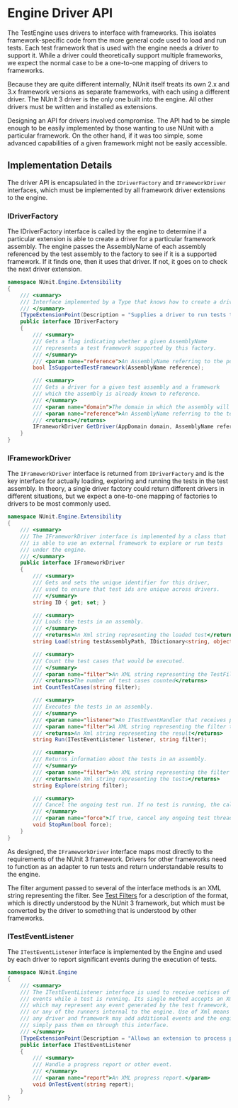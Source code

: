# Engine Driver API

The TestEngine uses drivers to interface with frameworks. This isolates framework-specific code from the more general code used to load and run tests. Each test framework that is used with the engine needs a driver to support it. While a driver could theoretically support multiple frameworks, we expect the normal case to be a one-to-one mapping of drivers to frameworks.

Because they are quite different internally, NUnit itself treats its own 2.x and 3.x framework versions as separate frameworks, with each using a different driver. The NUnit 3 driver is the only one built into the engine. All other drivers must be written and installed as extensions.

Designing an API for drivers involved compromise. The API had to be simple enough to be easily implemented by those wanting to use NUnit with a particular framework. On the other hand, if it was too simple, some advanced capabilities of a given framework might not be easily accessible.

## Implementation Details

The driver API is encapsulated in the `IDriverFactory` and `IFrameworkDriver` interfaces, which must be implemented by all framework driver extensions to the engine.

### IDriverFactory

The IDriverFactory interface is called by the engine to determine if a particular extension is able to create a driver for a particular framework assembly. The engine passes the AssemblyName of each assembly referenced by the test assembly to the factory to see if it is a supported framework. If it finds one, then it uses that driver. If not, it goes on to check the next driver extension.

```csharp
namespace NUnit.Engine.Extensibility
{
    /// <summary>
    /// Interface implemented by a Type that knows how to create a driver for a test assembly.
    /// </summary>
    [TypeExtensionPoint(Description = "Supplies a driver to run tests that use a specific test framework.")]
    public interface IDriverFactory
    {
        /// <summary>
        /// Gets a flag indicating whether a given AssemblyName
        /// represents a test framework supported by this factory.
        /// </summary>
        /// <param name="reference">An AssemblyName referring to the possible test framework.</param>
        bool IsSupportedTestFramework(AssemblyName reference);

        /// <summary>
        /// Gets a driver for a given test assembly and a framework
        /// which the assembly is already known to reference.
        /// </summary>
        /// <param name="domain">The domain in which the assembly will be loaded</param>
        /// <param name="reference">An AssemblyName referring to the test framework.</param>
        /// <returns></returns>
        IFrameworkDriver GetDriver(AppDomain domain, AssemblyName reference);
    }
}
```

### IFrameworkDriver

The `IFrameworkDriver` interface is returned from `IDriverFactory` and is the key interface for actually loading, exploring and running the tests in the test assembly. In theory, a single driver factory could return different drivers in different situations, but we expect a one-to-one mapping of factories to drivers to be most commonly used.

```csharp
namespace NUnit.Engine.Extensibility
{
    /// <summary>
    /// The IFrameworkDriver interface is implemented by a class that
    /// is able to use an external framework to explore or run tests
    /// under the engine.
    /// </summary>
    public interface IFrameworkDriver
    {
        /// <summary>
        /// Gets and sets the unique identifier for this driver,
        /// used to ensure that test ids are unique across drivers.
        /// </summary>
        string ID { get; set; }

        /// <summary>
        /// Loads the tests in an assembly.
        /// </summary>
        /// <returns>An Xml string representing the loaded test</returns>
        string Load(string testAssemblyPath, IDictionary<string, object> settings);

        /// <summary>
        /// Count the test cases that would be executed.
        /// </summary>
        /// <param name="filter">An XML string representing the TestFilter to use in counting the tests</param>
        /// <returns>The number of test cases counted</returns>
        int CountTestCases(string filter);

        /// <summary>
        /// Executes the tests in an assembly.
        /// </summary>
        /// <param name="listener">An ITestEventHandler that receives progress notices</param>
        /// <param name="filter">A XML string representing the filter that controls which tests are executed</param>
        /// <returns>An Xml string representing the result</returns>
        string Run(ITestEventListener listener, string filter);

        /// <summary>
        /// Returns information about the tests in an assembly.
        /// </summary>
        /// <param name="filter">An XML string representing the filter that controls which tests are included</param>
        /// <returns>An Xml string representing the tests</returns>
        string Explore(string filter);

        /// <summary>
        /// Cancel the ongoing test run. If no test is running, the call is ignored.
        /// </summary>
        /// <param name="force">If true, cancel any ongoing test threads, otherwise wait for them to complete.</param>
        void StopRun(bool force);
    }
}
```

As designed, the `IFrameworkDriver` interface maps most directly to the requirements of the NUnit 3 framework. Drivers for other frameworks need to function as an adapter to run tests and return understandable results to the engine.

The filter argument passed to several of the interface methods is an XML string representing the filter. See [Test Filters](../usage/Test-Filters.md) for a description of the format, which is directly understood by the NUnit 3 framework, but which must be converted by the driver to something that is understood by other frameworks.

### ITestEventListener

The `ITestEventListener` interface is implemented by the Engine and used by each driver to report significant events during the execution of tests.

```csharp
namespace NUnit.Engine
{
    /// <summary>
    /// The ITestEventListener interface is used to receive notices of significant
    /// events while a test is running. Its single method accepts an Xml string,
    /// which may represent any event generated by the test framework, the driver
    /// or any of the runners internal to the engine. Use of Xml means that
    /// any driver and framework may add additional events and the engine will
    /// simply pass them on through this interface.
    /// </summary>
    [TypeExtensionPoint(Description = "Allows an extension to process progress reports and other events from the test.")]
    public interface ITestEventListener
    {
        /// <summary>
        /// Handle a progress report or other event.
        /// </summary>
        /// <param name="report">An XML progress report.</param>
        void OnTestEvent(string report);
    }
}
```
